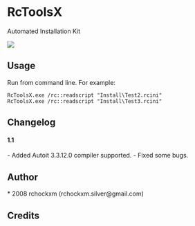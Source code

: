 RcToolsX
================

Automated Installation Kit

<img src="https://img.shields.io/dub/l/vibe-d.svg" />

<h2><a name="example" class="anchor" href="#usage"><span class="mini-icon mini-icon-link"></span></a>Usage</h2>

Run from command line. For example:

```shell
RcToolsX.exe /rc::readscript "Install\Test2.rcini"
RcToolsX.exe /rc::readscript "Install\Test3.rcini"
```

<h2><a name="changelog" class="anchor" href="#changelog"><span class="mini-icon mini-icon-link"></span></a>Changelog</h2>

<h4>1.1</h4/>
- Added Autoit 3.3.12.0 compiler supported. 
- Fixed some bugs.

<h2><a name="author" class="anchor" href="#author"><span class="mini-icon mini-icon-link"></span></a>Author</h2>
* 2008 rchockxm (rchockxm.silver@gmail.com)

<h2><a name="credits" class="anchor" href="#credits"><span class="mini-icon mini-icon-link"></span></a>Credits</h2>
